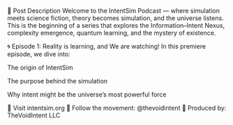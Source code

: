 📖 Post Description
Welcome to the IntentSim Podcast — where simulation meets science fiction, theory becomes simulation, and the universe listens. This is the beginning of a series that explores the Information–Intent Nexus, complexity emergence, quantum learning, and the mystery of existence.

🌀 Episode 1: Reality is learning, and We are watching!
In this premiere episode, we dive into:

The origin of IntentSim

The purpose behind the simulation

Why intent might be the universe’s most powerful force

🔗 Visit intentsim.org
📡 Follow the movement: @thevoidintent
🧠 Produced by: TheVoidIntent LLC


